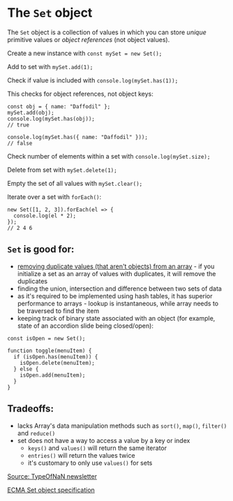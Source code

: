 # The `Set` object

The `Set` object is a collection of values in which you can store _unique_ primitive values or _object references_ (not object values).

Create a new instance with `const mySet = new Set();`

Add to set with `mySet.add(1);`

Check if value is included with `console.log(mySet.has(1));`

This checks for object references, not object keys:

```
const obj = { name: "Daffodil" };
mySet.add(obj);
console.log(mySet.has(obj));
// true

console.log(mySet.has({ name: "Daffodil" }));
// false
```

Check number of elements within a set with `console.log(mySet.size);`

Delete from set with `mySet.delete(1);`

Empty the set of all values with `mySet.clear();`

Iterate over a set with `forEach()`:

```
new Set([1, 2, 3]).forEach(el => {
  console.log(el * 2);
});
// 2 4 6
```

## `Set` is good for:

- [removing duplicate values (that aren't objects) from an array](../tech-interviews/remove-duplicates-from-array.md) - if you initialize a set as an array of values with duplicates, it will remove the duplicates
- finding the union, intersection and difference between two sets of data
- as it's required to be implemented using hash tables, it has superior performance to arrays - lookup is instantaneous, while array needs to be traversed to find the item
- keeping track of binary state associated with an object (for example, state of an accordion slide being closed/open):

```
const isOpen = new Set();

function toggle(menuItem) {
  if (isOpen.has(menuItem)) {
    isOpen.delete(menuItem);
  } else {
    isOpen.add(menuItem);
  }
}
```

## Tradeoffs:

- lacks Array's data manipulation methods such as `sort()`, `map()`, `filter()` and `reduce()`
- set does not have a way to access a value by a key or index
  - `keys()` and `values()` will return the same iterator
  - `entries()` will return the values twice
  - it's customary to only use `values()` for sets

[Source: TypeOfNaN newsletter](https://buttondown.email/typeofnan/archive/the-javascript-set-object/)

[ECMA Set object specification](https://tc39.es/ecma262/?utm_source=typeofnan&utm_medium=email#sec-set-objects)

